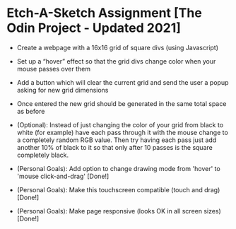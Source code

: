# Etch-A-Sketch Assignment [The Odin Project - Updated 2021]

- Create a webpage with a 16x16 grid of square divs (using Javascript)
- Set up a “hover” effect so that the grid divs change color when your mouse passes over them
- Add a button which will clear the current grid and send the user a popup asking for new grid dimensions
- Once entered the new grid should be generated in the same total space as before
- (Optional): Instead of just changing the color of your grid from black to white (for example) have each pass through it with the mouse change to a completely random RGB value. Then try having each pass just add another 10% of black to it so that only after 10 passes is the square completely black.

- (Personal Goals): Add option to change drawing mode from 'hover' to 'mouse click-and-drag'    [Done!]
- (Personal Goals): Make this touchscreen compatible (touch and drag)                           [Done!]
- (Personal Goals): Make page responsive (looks OK in all screen sizes)                         [Done!]
